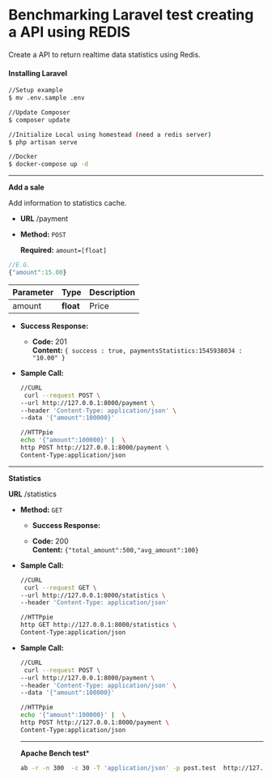 # Benchmarking Laravel test creating a API using REDIS
Create  a API to return realtime data statistics using Redis.

#### Installing Laravel
```sh
//Setup example
$ mv .env.sample .env

//Update Composer
$ composer update 

//Initialize Local using homestead (need a redis server)
$ php artisan serve

//Docker
$ docker-compose up -d
```


----

**Add a sale**

  Add information to statistics cache.

* **URL**
  /payment

* **Method:**
  `POST`
  
   **Required:**
   `amount=[float]`
```javascript
//E.G.
{"amount":15.00}
```

| Parameter       | Type     | Description                                                  |
| --------------- | -------- | ------------------------------------------------------------ |
| amount     | **float**  | Price       |


* **Success Response:**
  * **Code:** 201 <br />
    **Content:** `{ success : true, paymentsStatistics:1545938034 : "10.00" }`
 
* **Sample Call:**
  ```sh
  //CURL
   curl --request POST \
  --url http://127.0.0.1:8000/payment \
  --header 'Content-Type: application/json' \
  --data '{"amount":100000}'
  
  //HTTPpie
  echo '{"amount":100000}' |  \
  http POST http://127.0.0.1:8000/payment \
  Content-Type:application/json
  ```
----
**Statistics**

 **URL**
  /statistics

* **Method:**
  `GET`
  
  * **Success Response:**

  * **Code:** 200 <br />
    **Content:** `{"total_amount":500,"avg_amount":100}`

* **Sample Call:**
  ```sh
  //CURL
   curl --request GET \
  --url http://127.0.0.1:8000/statistics \
  --header 'Content-Type: application/json' 
  
  //HTTPpie
  http GET http://127.0.0.1:8000/statistics \
  Content-Type:application/json
  ```
  
* **Sample Call:**
  ```sh
  //CURL
   curl --request POST \
  --url http://127.0.0.1:8000/payment \
  --header 'Content-Type: application/json' \
  --data '{"amount":100000}'
  
  //HTTPpie
  echo '{"amount":100000}' |  \
  http POST http://127.0.0.1:8000/payment \
  Content-Type:application/json
  ```
  
  ----
  
  **Apache Bench test***
  
  ```sh
  ab -r -n 300  -c 30 -T 'application/json' -p post.test  http://127.0.0.1:8000/payment
  ```
